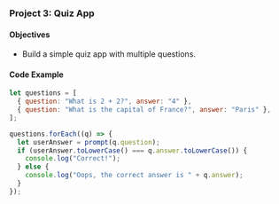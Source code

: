### Project 3: Quiz App

#### Objectives
- Build a simple quiz app with multiple questions.

#### Code Example
```javascript
let questions = [
  { question: "What is 2 + 2?", answer: "4" },
  { question: "What is the capital of France?", answer: "Paris" },
];

questions.forEach((q) => {
  let userAnswer = prompt(q.question);
  if (userAnswer.toLowerCase() === q.answer.toLowerCase()) {
    console.log("Correct!");
  } else {
    console.log("Oops, the correct answer is " + q.answer);
  }
});
```
